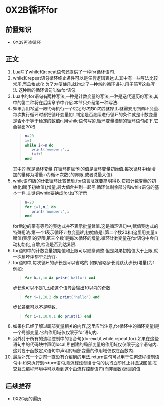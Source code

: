 # 0X2B循环for

## 前置知识

* 0X29再谈循环

## 正文

1. Lua除了while和repeat语句还提供了一种for循环语句.
1. while和repeat语句循环终止条件可以是任何逻辑表达式.其中有一些写法比较常用,而且格式化.为了方便使用,就约定了一种新的循环语句,用于简写这些写法.这种新的循环语句叫做for语句.
1. Lua中的for语句有两种写法,一种是计数变量的写法,一种是迭代遍历的写法.其中的第二种将在后续章节中介绍.本节只介绍第一种写法.
1. 如果我们希望一段代码执行一个给定的次数n次后就停止.就需要用到循环变量.每次执行循环时都把循环变量加1,判定是否继续进行循环的条件就是计数变量是否小于等于给定的数值n.用while语句写的,循环变量控制的循环语句如下.它会输出20行.
    >```lua
    >n=20
    >i=1
    >while i<=n do
    >    print('number:',i)
    >    i=i+1
    >end
    >```
    其中的i就是循环变量.在循环前赋予i的值是循环变量初始值,每次循环中给i增加的量称为增量.n为循环次数(i的界限,或者说最大值).
1. while语句版的计数循环比较繁琐.for语言版就要简明得多.它把计数变量的初始化(赋予初始值),增量,最大值合并到一起写.循环体剩余部分和while语句的基本一样.关键词while要换成for.如下所示
    >```lua
    >n=20
    >for i=1,n,1 do
    >    print('number:',i)
    >end
    >```
    for后边的带有等号的表达式并不表示批量赋值.这是循环语句中,赋值表达式的特殊用法.第一个1表示循环计数变量i的初始值是i,第二个数20和(这里用变量n赋值)表示i的界限,第三个数1是每次循环的增量.循环计数变量在for语句中会自动初始化,自增,检测是否到达界限.
1. for语句中的计数变量初始值和上限可以随意调整.但是如果初始值大于上限,就一次循环体都不会执行.
1. for语句中,每次循环的步长是可以省略的.如果省略步长则默认步长(增量)为1.例如:
    >```lua
    >for k=1,10 do print('hello') end
    >```
    步长也可以不是1,比如这个语句会输出10以内的奇数.
    >```lua
    >for j=1,10,2 do print('hello') end
    >```
    步长甚至可以不是整数.
    >```lua
    >for i=1,10,0.1 do print(i) end
    >```
1. 如果你已经了解过局部变量相关的内容,这里应当注意,for循环中的循环变量i是一个局部变量.它的作用域仅仅限于for语句内.
1. 另外对于所有的流程控制中的复合句(do-end,if,while,repeat,for).如果在这些语句中的代码块中声明local,所创建的局部变量的作用域仅仅限于这个语句内.这对应于函数定义语句中声明的局部变量的作用域仅仅在函数内.
1. 最后补充一个之前一直没有介绍到的用法.return语句可以用于任何流程控制语句中.如果执行到return语句,则流程控制复合句的执行立即终止并且返回值.在交互式编程环境中可以看到这个由流程控制语句(而非函数)返回的值.

## 后续推荐

* 0X2C表的遍历